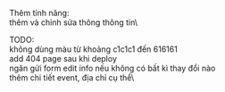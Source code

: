 Thêm tính năng:\
thêm và chỉnh sửa thông thông tin\ 


TODO:\
không dùng màu từ khoảng c1c1c1 đến 616161\
add 404 page sau khi deploy\
ngăn gửi form edit info nếu không có bất kì thay đổi nào\
thêm chi tiết event, địa chỉ cụ thể\

